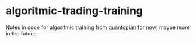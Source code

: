 # algoritmic-trading-training

Notes in code for algoritmic training from [quantopian](https://www.quantopian.com/) for now, maybe more in the future.
